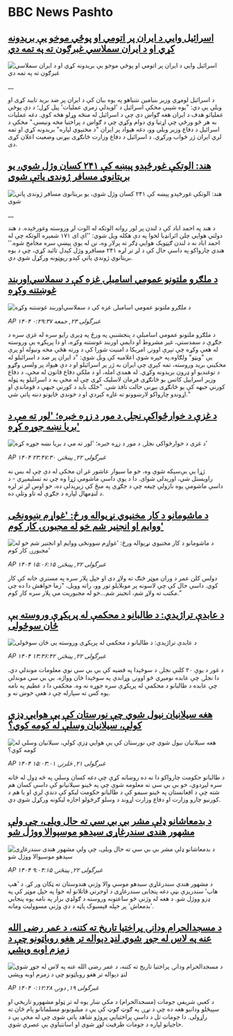 # BBC News Pashto## [اسرائیل وايي د ایران ‌پر اتومي او پوځي موخو یې بریدونه کړي او د ایران سملاسي غبرګون ته په تمه دي](https://www.bbc.co.uk/pashto/live/c8xgz07qqdgt?at_campaign=githubrss)![اسرائیل وايي د ایران ‌پر اتومي او پوځي موخو یې بریدونه کړي او د ایران سملاسي غبرګون ته په تمه دي](https://ichef.bbci.co.uk/ace/standard/240/cpsprodpb/175c/live/a38fda10-4807-11f0-bbaa-4bc03e0665b7.jpg)__د اسرائیل لومړي وزیر بنیامین نتنیاهو په یوه بیان کې د ایران پر ضد برید تایید کړی او ویلي یې دي: "یوه شېبې مخکې اسرائیل د 'لوېدلي زمري عملیات' پیل کړل؛ د دې پوځي عملیاتو هدف د ایران هغه ګواښ دی چې د اسرائیل له منځه وړلو هڅه کوي. دغه عملیات به هر څو ورځې چې اړتیا وي دوام وکړي چې د ګواښ د پراختیا مخه ونیسي." مخکې د اسرائیل د دفاع وزیر ویلي وو، دغه هېواد پر ایران "د مخنیوي لپاره" بریدونه کړي او تمه لري ایران ژر ځواب ورکړي. د اسرائیل د دفاع وزارت ځانګړی بېړنی وضعیت اعلان کړی دی.## [هند: الوتکې غورځېدو پېښه کې  ۲۴۱ کسان وژل شوي،  یو بریتانوی مسافر ژوندی پاتې شوی](https://www.bbc.co.uk/pashto/live/c5yxn5w16ppt?at_campaign=githubrss)![هند: الوتکې غورځېدو پېښه کې  ۲۴۱ کسان وژل شوي،  یو بریتانوی مسافر ژوندی پاتې شوی](https://ichef.bbci.co.uk/ace/standard/240/cpsprodpb/6fef/live/70e68b60-47e7-11f0-9471-e380f647874e.png)__د هند په احمد اباد کې د لندن پر لور روانه الوتکه له الوت لږ وروسته وغورځېده. د هند دولتي هوايي چلن ائرانډیا لخوا په دې هکله ویل شوي: ''اې ای ۱۷۱ شمېره الوتکه چې له احمد اباد نه د لندن ګېټویک هوايي ډګر ته پرلار وه، نن له یوې پېښې سره مخامخ شوه.'' هندي چارواکو په داسې حال کې د لږ تر لږه ۲۴۱ مسافرو وژل کېدل تائید کړي، چې د یوه بریتانوي ژوندي پاتې کېدو رپوټونه ورکړل شوي دي.## [د ملګرو ملتونو عمومي اسامبلۍ غزه کې د سملاسي‌اوربند غوښتنه وکړه](https://www.bbc.com/pashto/articles/cr7zygmzvr9o?at_campaign=githubrss)![د ملګرو ملتونو عمومي اسامبلۍ غزه کې د سملاسي‌اوربند غوښتنه وکړه](https://ichef.bbci.co.uk/ace/standard/240/cpsprodpb/c8b4/live/17ec8350-47ee-11f0-84b6-6bf0f66205f1.png)_AP ۱۴۰۴ غبرگولی ۲۳, جمعه ۰:۲۹:۳۷_د ملګرو ملتونو عمومي اسامبلې د پنجشنبې په ورځ په ډېری رایو سره له غزې سره د جګړې د سمدستي، غیر مشروط او دايمي اوربند غوښتنه وکړه، او دا پرېکړه یې وروسته له هغې وکړه چې تېرې اوونۍ امریکا د امنیت شورا کې د ورته هڅې مخه ونیوله او پرې یې "ویټو" ولګاوه.په خپره شوې اعلامیه کې ویل شوي:
"د ایران پر ضد د اسرائیلو له مخکیني برید وروسته، تمه کېږي چې ایران به ژر پر اسرائیلو او د دې هېواد پر ولسي وګړو د توغندیو او ډرون بریدونه وکړي.
له همدې امله، او د ملکي دفاع قانون له مخې، د دفاع وزیر اسراییل کاتس یو ځانګړی فرمان لاسلیک کړی چې له مخې به د اسرائیلو په ټوله کورني جبهه کې یو ځانګړی بېړنی حالت نافذ شي.
"خلک باید د کورني جبهې د قوماندې او اړوندو چارواکو لارښوونو ته غاړه کېږدي او د خوندي ځایونو دننه پاتې شي."## [د غزې د خوارځواکې نجلۍ د مور د زړه خبره؛ 'لور ته مې د بریا نښه جوړه کړه'](https://www.bbc.com/pashto/articles/cvg7rrdry84o?at_campaign=githubrss)![د غزې د خوارځواکې نجلۍ د مور د زړه خبره؛ 'لور ته مې د بریا نښه جوړه کړه'](https://ichef.bbci.co.uk/ace/standard/240/cpsprodpb/42a7/live/17461280-47e0-11f0-bbaa-4bc03e0665b7.jpg)_AP ۱۴۰۴ غبرگولی ۲۲, پينځنۍ ۲۳:۴۷:۳۰_ژړا یې بې‌سېکه شوې وه، خو ما سیوار عاشور غږ ان مخکې له دې چې له بس نه راویستل شي، اورېدلی شوای.
دا د یوې داسې ماشومې ژړا وه چې نه تسلیمېږي - د داسې ماشومې یوه نازولې چیغه چې د جګړې په منځ کې زيږېدلې ده، خو اوس لږ تر لږه د لنډمهال لپاره د جګړې له تاو وتلې ده.## [د ماشومانو د کار مخنیوي نړیواله ورځ: ‏'غواړم ښوونځی ووایم او انجنیر شم خو له مجبورۍ کار کوم'](https://www.bbc.com/pashto/articles/cz9y800le5wo?at_campaign=githubrss)![د ماشومانو د کار مخنیوي نړیواله ورځ: ‏'غواړم ښوونځی ووایم او انجنیر شم خو له مجبورۍ کار کوم'](https://ichef.bbci.co.uk/ace/standard/240/cpsprodpb/ed24/live/f1941b80-4795-11f0-84b6-6bf0f66205f1.png)_AP ۱۴۰۴ غبرگولی ۲۲, پينځنۍ ۱۵:۰۶:۱۵_دولس کلن عمر د وران موټر څنګ ته ولاړ دی او خپل پلار سره په مستري خانه کې کار کوي. داسې حال کې چې لاسونه پر موبلایلو تور وو، راته وویل، "زما خواهش دا ده چې مکتب ته ولاړ شم، انجینر شم...‌خو له مجبوریت مې پلار سره کار کوم."## [د عابدې تراژیدي: د طالبانو د محکمې له پرېکړې وروسته یې ځان سوځولی](https://www.bbc.com/pashto/articles/cdxvp60rrkqo?at_campaign=githubrss)![د عابدې تراژیدي: د طالبانو د محکمې له پرېکړې وروسته یې ځان سوځولی](https://ichef.bbci.co.uk/ace/standard/240/cpsprodpb/03b7/live/59a309f0-4158-11f0-b6e6-4ddb91039da1.jpg)_AP ۱۴۰۴ غبرگولی ۲۲, پينځنۍ ۱۳:۳۶:۴۲_د غور د یوې ۲۰ کلنې نجلۍ د سوځېدا په قضیه کې بي بي سي نوي معلومات موندلي دي. دا نجلۍ چې عابده نومېږي څو اوونۍ وړاندې په سوځېدا ځان وواژه. بي بي سي موندلې چې عابده د طالبانو د محکمې له پرېکړې سره جوړه نه وه. محکمې دا د عظیم په نامه یوه کس ته سپارله چې د هغې خوښ نه و.## [هغه سیلانیان نیول شوي چې نورستان کې یې هوايي ډزې کولې، سیلانیان وسلې له کومه کوي؟](https://www.bbc.com/pashto/articles/c3e5l8vyglqo?at_campaign=githubrss)![هغه سیلانیان نیول شوي چې نورستان کې یې هوايي ډزې کولې، سیلانیان وسلې له کومه کوي؟](https://ichef.bbci.co.uk/ace/standard/240/cpsprodpb/6f5f/live/b3211300-46cb-11f0-84b6-6bf0f66205f1.jpg)_AP ۱۴۰۴ غبرگولی ۲۱, څلرنۍ ۱۵:۰۳:۰۱_د طالبانو حکومت چارواکو دا نه ده روښانه کړې چې دغه کسان وسلې په څه ډول له ځانه سره لېږدوي، خو بي بي سي ته معلومه شوې چې په ځينو سیلانیانو کې داسې کسان هم شته چې د افغانستان په ځینو سیمو کې د طالبانو حکومت لیکو کې دندې لري او یا هم د کورنیو چارو وزارت او دفاع وزارت اړوند د وسلو ګرځولو اجازه لیکونه ورکړل شوي دي.## [د بدمعاشانو ډلې مشر بي بي سي ته حال ویلی، چې ولې مشهور هندی سندرغاړی سيدهو موسېوالا ووژل شو](https://www.bbc.com/pashto/articles/c629yln216ko?at_campaign=githubrss)![د بدمعاشانو ډلې مشر بي بي سي ته حال ویلی، چې ولې مشهور هندی سندرغاړی سيدهو موسېوالا ووژل شو](https://ichef.bbci.co.uk/ace/standard/240/cpsprodpb/337e/live/7322b5e0-46cd-11f0-9471-e380f647874e.jpg)_AP ۱۴۰۴ غبرگولی ۲۲, پينځنۍ ۹:۰۴:۱۵_د مشهور هندي سندرغاړي سیدهو موسي والا وژنې هندوستان ته ټکان ور کړ. د 'هپ هاپ' سندریزې بڼې دغه پنجابی سندرغاړی د اوجرتي قاتلانو له خوا په خپل موټر کې په ډزو ووژل شو. 
د هغه له وژنې څو ساعتونه وروسته د ګولډي برار په نامه یوه پنجابي 'بدمعاش' پر خپله فېسبوک پاڼه د دې وژنې مسوولیت ومانه.## [د مسجدالحرام ودانۍ پراختیا تاریخ ته کتنه، د عمر رضی الله عنه په لاس له جوړ شوي لنډ دېواله تر هغو روباټونو چې د زمزم اوبه وېشي](https://www.bbc.com/pashto/articles/clyre0pg60vo?at_campaign=githubrss)![د مسجدالحرام ودانۍ پراختیا تاریخ ته کتنه، د عمر رضی الله عنه په لاس له جوړ شوي لنډ دېواله تر هغو روباټونو چې د زمزم اوبه وېشي](https://ichef.bbci.co.uk/ace/standard/240/cpsprodpb/8801/live/a6e174f0-44b8-11f0-b6e6-4ddb91039da1.png)_AP ۱۴۰۴ غبرگولی ۱۹, دونۍ ۰:۱۲:۲۸_د کعبې شریفې جومات (مسجدالحرام) د مکې ښار یوه له تر ټولو مشهورو تاریخي او سپېڅلو ودانیو هغه ده چې د نړۍ په ګوټ ګوټ کې یې د میلیونونو مسلمانانو پام ځان ته راړولی. دا جومات تل د داسې پراختیايي پروژو شاهد پاتې شوی چې له مخې یې د حاجیانو لپاره د جومات ظرفیت لوړ شوی او اسانتیاوې یې عصري شوي.
